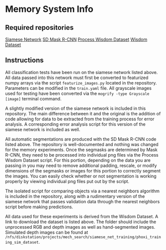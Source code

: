# Memory System Info
## Required repositories
[Siamese Network](https://github.com/BerkeleyAutomation/perception/tree/dev_dmwang)
[SD Mask R-CNN](https://github.com/BerkeleyAutomation/sd-maskrcnn)
[Process Wisdom Dataset](https://github.com/BerkeleyAutomation/perception/blob/dev_dmwang/tools/process_wisdom_dataset.py)
[Wisdom Dataset](https://berkeley.box.com/shared/static/7aurloy043f1py5nukxo9vop3yn7d7l3.rar)
## Instructions
All classification tests have been run on the siamese network listed above. All data passed into this network must first be converted to featurized numpy arrays via the script `featurize_images.py` located in the repository. Parameters can be modified in the `train.yaml` file. All grayscale images used for testing have been converted via the `mogrify -type Grayscale [image]` terminal command.

A slightly modified version of the siamese network is included in this repository. The main difference between it and the original is the addition of code allowing for data to be extracted from the training process for error analysis. A corresponding error analysis script for this version of the siamese network is included as well.

All automatic segmentations are produced with the SD Mask R-CNN code listed above. The repository is well-documented and nothing was changed for the memory experiments. Once the segmasks are determined by Mask R-CNN, they need to be processed into individual png files via the Process Wisdom Dataset script. For this portion, depending on the data you are passing in you may need to remove additional padding, rescale, or modify dimensions of the segmasks or images for this portion to correctly segment the images. You can easily check whether or not segmentation is working properly by viewing individual png files put out by the script.

The isolated script for comparing objects via a nearest neighbors algorithm is included in the repository, along with a rudimentary version of the siamese network that passes validation data through the nearest neighbors script before making predictions.

All data used for these experiments is derived from the Wisdom Dataset. A link to download the dataset is listed above. The folder should include the unprocessed RGB and depth images as well as hand-segmented images. Simulated depth images can be found at `/nfs/diskstation/projects/mech_search/siamese_net_training/phoxi_training_sim_dataset`.
